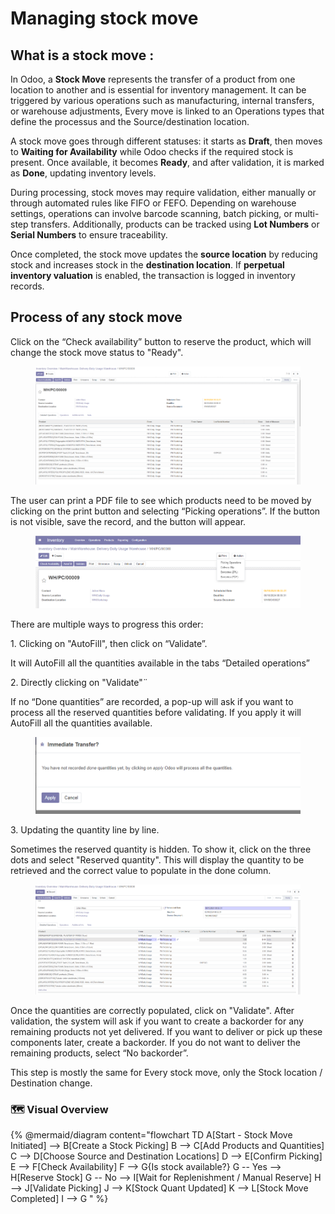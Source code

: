 # Managing stock move

## What is a stock move :&#x20;

In Odoo, a **Stock Move** represents the transfer of a product from one location to another and is essential for inventory management. It can be triggered by various operations such as manufacturing, internal transfers, or warehouse adjustments, Every move is linked to an Operations types that define the processus and the Source/destination location.

A stock move goes through different statuses: it starts as **Draft**, then moves to **Waiting for Availability** while Odoo checks if the required stock is present. Once available, it becomes **Ready**, and after validation, it is marked as **Done**, updating inventory levels.

During processing, stock moves may require validation, either manually or through automated rules like FIFO or FEFO. Depending on warehouse settings, operations can involve barcode scanning, batch picking, or multi-step transfers. Additionally, products can be tracked using **Lot Numbers** or **Serial Numbers** to ensure traceability.

&#x20;Once completed, the stock move updates the **source location** by reducing stock and increases stock in the **destination location**. If **perpetual inventory valuation** is enabled, the transaction is logged in inventory records.



## Process of any stock move

Click on the “Check availability” button to reserve the product, which will change the stock move status to "Ready".

<figure><img src="../../.gitbook/assets/image (60).png" alt=""><figcaption></figcaption></figure>

The user can print a PDF file to see which products need to be moved by clicking on the print button and selecting “Picking operations”. If the button is not visible, save the record, and the button will appear.

<figure><img src="../../.gitbook/assets/image (61).png" alt=""><figcaption></figcaption></figure>

There are multiple ways to progress this order:

1\.     Clicking on "AutoFill", then click on “Validate”.

It will AutoFill all the quantities available in the tabs “Detailed operations”

2\.     Directly clicking on "Validate"¨

If no “Done quantities” are recorded, a pop-up will ask if you want to process all the reserved quantities before validating. If you apply it will AutoFill all the quantities available.

<figure><img src="../../.gitbook/assets/image (62).png" alt=""><figcaption></figcaption></figure>

3\.     Updating the quantity line by line.

Sometimes the reserved quantity is hidden. To show it, click on the three dots and select "Reserved quantity". This will display the quantity to be retrieved and the correct value to populate in the done column.

<figure><img src="../../.gitbook/assets/image (63).png" alt=""><figcaption></figcaption></figure>

Once the quantities are correctly populated, click on "Validate". After validation, the system will ask if you want to create a backorder for any remaining products not yet delivered. If you want to deliver or pick up these components later, create a backorder. If you do not want to deliver the remaining products, select “No backorder”.

This step is mostly the same for Every stock move, only the Stock location / Destination change.

### 🗺️ Visual Overview&#x20;

{% @mermaid/diagram content="flowchart TD
    A[Start - Stock Move Initiated] --> B[Create a Stock Picking]
    B --> C[Add Products and Quantities]
    C --> D[Choose Source and Destination Locations]
    D --> E[Confirm Picking]
    E --> F[Check Availability]
    F --> G{Is stock available?}
    G -- Yes --> H[Reserve Stock]
    G -- No --> I[Wait for Replenishment / Manual Reserve]
    H --> J[Validate Picking]
    J --> K[Stock Quant Updated]
    K --> L[Stock Move Completed]
    I --> G
" %}

